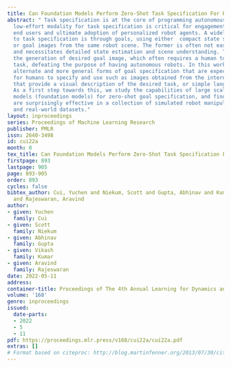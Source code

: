 ```yaml
---
title: Can Foundation Models Perform Zero-Shot Task Specification For Robot Manipulation?
abstract: " Task specification is at the core of programming autonomous robots. A
  low-effort modality for task specification is critical for engagement of non-expert
  end users and ultimate adoption of personalized robot agents. A widely studied approach
  to task specification is through goals, using either  compact state space vectors
  or goal images from the same robot scene. The former is often not easily human interpretable
  and necessitates detailed state estimation and scene understanding. The latter requires
  the generation of desired goal image, which often requires a human to complete the
  task, defeating the purpose of having autonomous robots. In this work, we explore
  alternate and more general forms of goal specification that are expected to be easier
  for humans to specify and use such as images obtained from the internet, hand sketches
  that provide a visual description of the desired task, or simple language descriptions.
  As a first step towards this, we study the capabilities of large scale pre-trained
  models (foundation models) for zero-shot goal specification, and find that they
  are surprisingly effective in a collection of simulated robot manipulation tasks
  and real-world datasets."
layout: inproceedings
series: Proceedings of Machine Learning Research
publisher: PMLR
issn: 2640-3498
id: cui22a
month: 0
tex_title: Can Foundation Models Perform Zero-Shot Task Specification For Robot Manipulation?
firstpage: 893
lastpage: 905
page: 893-905
order: 893
cycles: false
bibtex_author: Cui, Yuchen and Niekum, Scott and Gupta, Abhinav and Kumar, Vikash
  and Rajeswaran, Aravind
author:
- given: Yuchen
  family: Cui
- given: Scott
  family: Niekum
- given: Abhinav
  family: Gupta
- given: Vikash
  family: Kumar
- given: Aravind
  family: Rajeswaran
date: 2022-05-11
address:
container-title: Proceedings of The 4th Annual Learning for Dynamics and Control Conference
volume: '168'
genre: inproceedings
issued:
  date-parts:
  - 2022
  - 5
  - 11
pdf: https://proceedings.mlr.press/v168/cui22a/cui22a.pdf
extras: []
# Format based on citeproc: http://blog.martinfenner.org/2013/07/30/citeproc-yaml-for-bibliographies/
---
```

